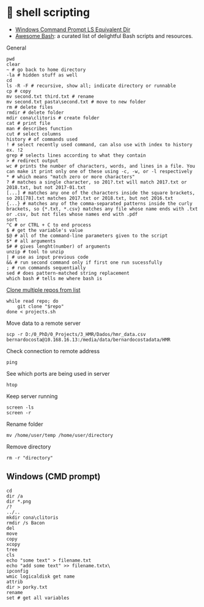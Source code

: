 # 🐚 shell scripting


- [Windows Command Prompt LS Equivalent Dir](https://skimfeed.com/blog/windows-command-prompt-ls-equivalent-dir/)
- [Awesome Bash](https://github.com/awesome-lists/awesome-bash): a curated list of delightful Bash scripts and resources.

General
```shell
pwd  
clear
~ # go back to home directory
-la # hidden stuff as well
cd 
ls -R -F # recursive, show all; indicate directory or runnable
cp # copy
mv second.txt third.txt # rename 
mv second.txt pasta\second.txt # move to new folder
rm # delete files
rmdir # delete folder
mdir cona\clitoris # create folder
cat # print file
man # describes function
cut # select columns
history # of commands used
! # select recently used command, can also use with index to history ex. !2
grep # selects lines according to what they contain
> # redirect output
wc # prints the number of characters, words, and lines in a file. You can make it print only one of these using -c, -w, or -l respectively
* # which means "match zero or more characters"
? # matches a single character, so 201?.txt will match 2017.txt or 2018.txt, but not 2017-01.txt
[...] # matches any one of the characters inside the square brackets, so 201[78].txt matches 2017.txt or 2018.txt, but not 2016.txt
{...} # matches any of the comma-separated patterns inside the curly brackets, so {*.txt, *.csv} matches any file whose name ends with .txt or .csv, but not files whose names end with .pdf
sort
^C # or CTRL + C to end process
$ # get the variable's value
$@ # all of the command-line parameters given to the script
$* # all arguments
$# # gives lenght(number) of arguments 
unzip # tool to unzip
| # use as input previous code
&& # run second command only if first one run sucessfully
; # run commands sequentially
sed # does pattern-matched string replacement
which bash # tells me where bash is
```

[Clone multiple repos from list](https://stackoverflow.com/questions/33649639/how-to-clone-a-list-of-git-repositories)
```shell
while read repo; do
    git clone "$repo"
done < projects.sh
```
Move data to a remote server
```shell
scp -r D:/0_PhD/0_Projects/3_HMR/Dados/hmr_data.csv bernardocosta@10.168.16.13:/media/data/bernardocostadata/HMR
```
Check connection to remote address
```shell
ping
```
See which ports are being used in server
```shell
htop
```
Keep server running
```shell
screen -ls  
screen -r
```
Rename folder
```shell
mv /home/user/temp /home/user/directory
```
Remove directory
```shell
rm -r "directory"
```

## Windows (CMD prompt)
```shell
cd 
dir /a
dir *.png
/?
../..
mkdir cona\clitoris
rmdir /s Bacon
del
move
copy
xcopy
tree
cls
echo "some text" > filename.txt
echo "add some text" >> filename.txtx\
ipconfig
wmic logicaldisk get name
attrib
dir > porky.txt
rename
set # get all variables
```

